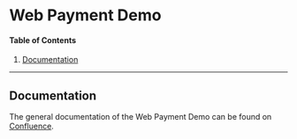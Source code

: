# Web Payment Demo

#### Table of Contents
1. [Documentation](#documentation)

---

<a name="documentation"></a>
## Documentation
The general documentation of the Web Payment Demo can be found on [Confluence](https://checkout.atlassian.net/wiki/spaces/CHEC/pages/712638641/Web+Payment+Demo).
